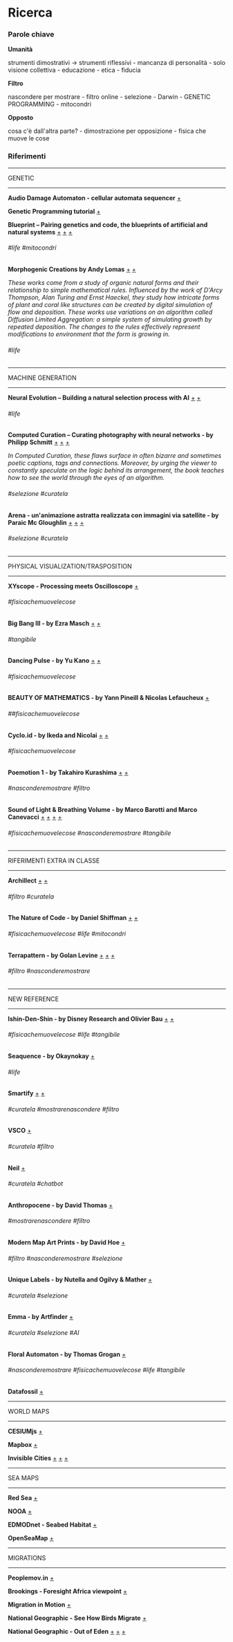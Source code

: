 # Ricerca

### Parole chiave

**Umanità**

strumenti dimostrativi -> strumenti riflessivi - mancanza di personalità - solo visione collettiva - educazione - etica - fiducia

**Filtro**

nascondere per mostrare - filtro online - selezione - Darwin - GENETIC PROGRAMMING - mitocondri

**Opposto**

cosa c'è dall'altra parte? - dimostrazione per opposizione - fisica che muove le cose

### Riferimenti

--------------------

GENETIC

--------------------

**Audio Damage Automaton - cellular automata sequencer** [+](https://www.audiodamage.com/collections/software/products/ad020-automaton)

**Genetic Programming tutorial** [+](http://geneticprogramming.com/tutorial/)

**Blueprint – Pairing genetics and code, the blueprints of artificial and natural systems**
[+](https://uva.co.uk/works/blueprint)
[+](http://www.creativeapplications.net/processing/blueprint-uva/)
[+](https://vimeo.com/166428169)

###### #life #mitocondri

**Morphogenic Creations by Andy Lomas**
[+](http://www.andylomas.com/)
[+](https://vimeo.com/channels/andylomas/videos)

*These works come from a study of organic natural forms and their relationship to simple mathematical rules. Influenced by the work of D'Arcy Thompson, Alan Turing and Ernst Haeckel, they study how intricate forms of plant and coral like structures can be created by digital simulation of flow and deposition. These works use variations on an algorithm called Diffusion Limited Aggregation: a simple system of simulating growth by repeated deposition. The changes to the rules effectively represent modifications to environment that the form is growing in.*

###### #life

--------------------

MACHINE GENERATION

--------------------

**Neural Evolution – Building a natural selection process with AI**
[+](http://www.creativeapplications.net/news/neural-evolution-building-a-natural-selection-process-with-ai/)
[+](https://vimeo.com/176736676)
###### #life 


**Computed Curation – Curating photography with neural networks - by Philipp Schmitt**
[+](https://philippschmitt.com/projects/computed-curation)
[+](http://www.creativeapplications.net/js/computed-curation-curating-photography-with-neural-networks/)
[+](https://vimeo.com/225081193)

*In Computed Curation, these flaws surface in often bizarre and sometimes poetic captions, tags and connections. Moreover, by urging the viewer to constantly speculate on the logic behind its arrangement, the book teaches how to see the world through the eyes of an algorithm.*
###### #selezione #curatela

**Arena - un'animazione astratta realizzata con immagini via satellite - by Paraic Mc Gloughlin**
[+](https://www.frizzifrizzi.it/2018/03/23/arena-unanimazione-astratta-realizzata-con-le-immagini-via-satellite/)
[+](https://vimeo.com/259989412)
[+](https://paraicmcgloughlin.com/)
###### #selezione #curatela

--------------------

PHYSICAL VISUALIZATION/TRASPOSITION

--------------------

**XYscope - Processing meets Oscilloscope**
[+](https://vimeo.com/226597331)
###### #fisicachemuovelecose

**Big Bang III - by Ezra Masch**
[+](https://vimeo.com/122381343)
[+](http://ezramasch.com/)
###### #tangibile

**Dancing Pulse - by Yu Kano**
[+](https://vimeo.com/104934904)
[+](https://www.behance.net/gallery/19629677/Dancing-Pulse)
###### #fisicachemuovelecose

**BEAUTY OF MATHEMATICS - by Yann Pineill & Nicolas Lefaucheux**
[+](https://vimeo.com/77330591)
###### ##fisicachemuovelecose

**Cyclo.id - by Ikeda and Nicolai**
[+](https://vimeo.com/73860675)
[+](http://www.ryojiikeda.com/project/cyclo/)
###### #fisicachemuovelecose

**Poemotion 1 - by Takahiro Kurashima**
[+](https://vimeo.com/57457657)
[+](http://www.takahirokurashima.com/)
###### #nasconderemostrare #filtro

**Sound of Light & Breathing Volume - by Marco Barotti and Marco Canevacci**
[+](http://www.everydaylistening.com/articles/2015/1/28/sound-of-light.html)
[+](http://www.everydaylistening.com/articles/2015/10/28/breathing-volume.html)
[+](https://vimeo.com/142776337)
[+](https://vimeo.com/110137909)
###### #fisicachemuovelecose #nasconderemostrare #tangibile

--------------------

RIFERIMENTI EXTRA IN CLASSE

--------------------

**Archillect**
[+](https://twitter.com/archillect)
[+](http://archillect.com/)

###### #filtro #curatela

**The Nature of Code - by Daniel Shiffman**
[+](http://natureofcode.com/)
[+](https://github.com/shiffman/The-Nature-of-Code-Examples-p5.js)

###### #fisicachemuovelecose #life #mitocondri

**Terrapattern - by Golan Levine**
[+](http://www.terrapattern.com/)
[+](http://www.flong.com/projects/terrapattern/)
[+](https://vimeo.com/220039493)

###### #filtro #nasconderemostrare

--------------------

NEW REFERENCE

--------------------

**Ishin-Den-Shin - by Disney Research and Olivier Bau**
[+](http://www.olivierbau.com/ishindenshin.php)
[+](https://www.youtube.com/watch?v=Iw1FhmY1sIU)

###### #fisicachemuovelecose #life #tangibile

**Seaquence - by Okaynokay**
[+](http://www.creativeapplications.net/cinder/seaquence-growin-groove-in-a-petri-dish/)

###### #life

**Smartify**
[+](https://smartify.org/)
[+](http://www.alphr.com/artificial-intelligence/1005459/smartify-wants-to-build-an-ai-art-curator)

###### #curatela #mostrarenascondere #filtro

**VSCO**
[+](https://www.psfk.com/2017/06/ai-responds-photography-human-curator.html)

###### #curatela #filtro

**Neil**
[+](https://chatbotslife.com/introducing-neil-the-personal-curator-ai-3e88711b759)

###### #curatela #chatbot

**Anthropocene - by David Thomas**
[+](https://www.designboom.com/art/anthropocene-google-maps-reinterpreted-as-persian-rugs/)

###### #mostrarenascondere #filtro

**Modern Map Art Prints - by David Hoe**
[+](http://www.creativeapplications.net/js/modern-map-art-deconstructing-filling-and-restitching-maps/)

###### #filtro #nasconderemostrare #selezione

**Unique Labels - by Nutella and Ogilvy & Mather**
[+](https://www.psfk.com/2017/06/an-algorithm-designed-millions-of-unique-labels-for-nutella-jars.html)

###### #curatela #selezione

**Emma - by Artfinder**
[+](https://www.artfinder.com/press/press-release/emma/download/)

###### #curatela #selezione #AI

**Floral Automaton - by Thomas Grogan**
[+](http://www.creativeapplications.net/arduino-2/floral-automaton-digital-growth-with-physical-adaptation/)

###### #nasconderemostrare #fisicachemuovelecose #life #tangibile

**Datafossil**
[+](https://datafossil.xyz/)


--------------------

WORLD MAPS

--------------------

**CESIUMjs**
[+](https://cesiumjs.org/)

**Mapbox**
[+](https://www.mapbox.com/)

**Invisible Cities**
[+](https://opendot.github.io/ml4a-invisible-cities/)
[+](https://opendot.github.io/ml4a-invisible-cities/implementation/)
[+](https://vimeo.com/194531286)

--------------------

SEA MAPS

--------------------

**Red Sea**
[+](http://www.ocean-maps.com/redsea.html)

**NOOA**
[+](https://maps.ngdc.noaa.gov/viewers/marine_geology/)

**EDMODnet - Seabed Habitat**
[+](http://www.emodnet-seabedhabitats.eu/default.aspx?mapInstance=MESHAtlanticMap_&page=1974&LAYERS=MEDISEH_cora&zoom=3&Y=51.76&X=2.27)

**OpenSeaMap**
[+](http://openseamap.org/index.php?id=openseamap&L=1)

--------------------

MIGRATIONS

--------------------

**Peoplemov.in**
[+](http://peoplemov.in/#f_US)

**Brookings - Foresight Africa viewpoint**
[+](https://www.brookings.edu/blog/africa-in-focus/2018/01/18/foresight-africa-viewpoint-understanding-the-patterns-and-causes-of-african-migration-some-facts/)

**Migration in Motion**
[+](http://maps.tnc.org/migrations-in-motion/#4/19.00/-78.00)

**National Geographic - See How Birds Migrate**
[+](https://www.nationalgeographic.com/magazine/2018/03/bird-migration-interactive-maps/)

**National Geographic - Out of Eden**
[+](https://www.nationalgeographic.org/projects/out-of-eden-walk/#section-5)
[+](http://worldmap.harvard.edu/maps/completed_route)
[+](https://gis.harvard.edu/services/project-consultation/project-resume/mapping-out-eden-walk-project)







